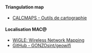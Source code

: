 
#### Triangulation map

- [CALCMAPS - Outils de cartographie](https://www.calcmaps.com/fr/)


#### Localisation MAC@


- [WiGLE: Wireless Network Mapping](https://wigle.net/)
- [GitHub - GONZOsint/geowifi](https://github.com/GONZOsint/geowifi)
